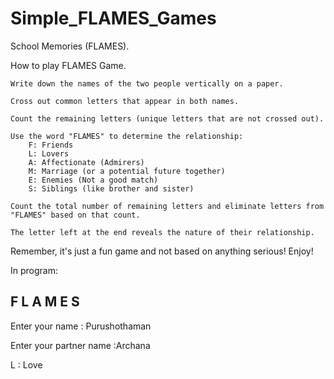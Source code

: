 # Simple_FLAMES_Games
School Memories (FLAMES).

How to play FLAMES Game.

    Write down the names of the two people vertically on a paper.

    Cross out common letters that appear in both names.

    Count the remaining letters (unique letters that are not crossed out).

    Use the word "FLAMES" to determine the relationship:
        F: Friends
        L: Lovers
        A: Affectionate (Admirers)
        M: Marriage (or a potential future together)
        E: Enemies (Not a good match)
        S: Siblings (like brother and sister)

    Count the total number of remaining letters and eliminate letters from "FLAMES" based on that count.

    The letter left at the end reveals the nature of their relationship.

Remember, it's just a fun game and not based on anything serious! Enjoy!


In program:


F L A M E S
-------------------
Enter your name  : Purushothaman

Enter your partner name :Archana

L : Love


